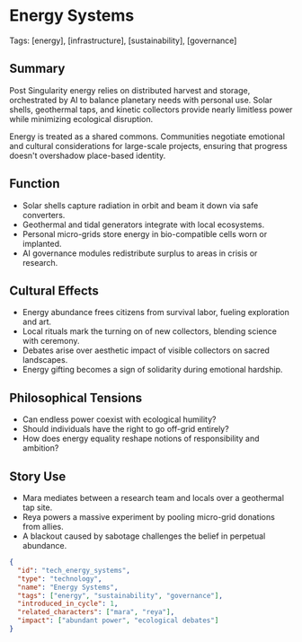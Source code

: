 # Energy Systems
Tags: [energy], [infrastructure], [sustainability], [governance]

## Summary
Post Singularity energy relies on distributed harvest and storage, orchestrated by AI to balance planetary needs with personal use. Solar shells, geothermal taps, and kinetic collectors provide nearly limitless power while minimizing ecological disruption.

Energy is treated as a shared commons. Communities negotiate emotional and cultural considerations for large-scale projects, ensuring that progress doesn't overshadow place-based identity.

## Function
- Solar shells capture radiation in orbit and beam it down via safe converters.
- Geothermal and tidal generators integrate with local ecosystems.
- Personal micro-grids store energy in bio-compatible cells worn or implanted.
- AI governance modules redistribute surplus to areas in crisis or research.

## Cultural Effects
- Energy abundance frees citizens from survival labor, fueling exploration and art.
- Local rituals mark the turning on of new collectors, blending science with ceremony.
- Debates arise over aesthetic impact of visible collectors on sacred landscapes.
- Energy gifting becomes a sign of solidarity during emotional hardship.

## Philosophical Tensions
- Can endless power coexist with ecological humility?
- Should individuals have the right to go off-grid entirely?
- How does energy equality reshape notions of responsibility and ambition?

## Story Use
- Mara mediates between a research team and locals over a geothermal tap site.
- Reya powers a massive experiment by pooling micro-grid donations from allies.
- A blackout caused by sabotage challenges the belief in perpetual abundance.

```json
{
  "id": "tech_energy_systems",
  "type": "technology",
  "name": "Energy Systems",
  "tags": ["energy", "sustainability", "governance"],
  "introduced_in_cycle": 1,
  "related_characters": ["mara", "reya"],
  "impact": ["abundant power", "ecological debates"]
}
```
